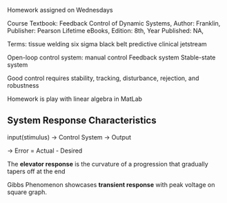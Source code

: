 


Homework assigned on Wednesdays

Course Textbook:
Feedback Control of Dynamic Systems, Author: Franklin, Publisher: Pearson Lifetime eBooks, Edition: 8th, Year Published: NA,


Terms:
tissue welding
six sigma black belt
predictive clinical
jetstream

Open-loop control system:
    manual control
Feedback system
Stable-state system



Good control requires stability, tracking, disturbance, rejection, and robustness

Homework is play with linear algebra in MatLab


## System Response Characteristics

input(stimulus)
-> Control System -> Output

-> Error = Actual - Desired

The **elevator response** is the curvature of a progression that gradually tapers off at the end

Gibbs Phenomenon showcases **transient response** with peak voltage on square graph. 
